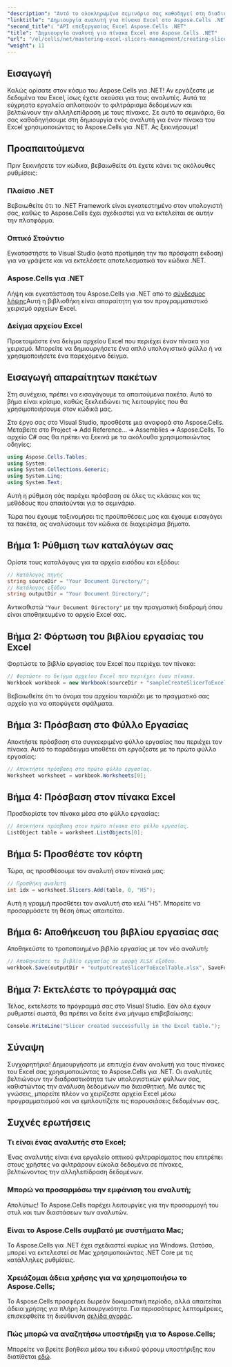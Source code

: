 ```yaml
---
"description": "Αυτό το ολοκληρωμένο σεμινάριο σας καθοδηγεί στη διαδικασία δημιουργίας αναλυτών για πίνακες Excel χρησιμοποιώντας το Aspose.Cells για .NET. Μάθετε πώς να ρυθμίσετε το περιβάλλον σας, να φορτώσετε ένα βιβλίο εργασίας Excel και να προσθέσετε διαδραστικούς αναλυτές για να βελτιώσετε τις δυνατότητες ανάλυσης δεδομένων σας."
"linktitle": "Δημιουργία αναλυτή για πίνακα Excel στο Aspose.Cells .NET"
"second_title": "API επεξεργασίας Excel Aspose.Cells .NET"
"title": "Δημιουργία αναλυτή για πίνακα Excel στο Aspose.Cells .NET"
"url": "/el/cells/net/mastering-excel-slicers-management/creating-slicer-for-excel-table/"
"weight": 11
---
```


## Εισαγωγή

Καλώς ορίσατε στον κόσμο του Aspose.Cells για .NET! Αν εργάζεστε με δεδομένα του Excel, ίσως έχετε ακούσει για τους αναλυτές. Αυτά τα εύχρηστα εργαλεία απλοποιούν το φιλτράρισμα δεδομένων και βελτιώνουν την αλληλεπίδραση με τους πίνακες. Σε αυτό το σεμινάριο, θα σας καθοδηγήσουμε στη δημιουργία ενός αναλυτή για έναν πίνακα του Excel χρησιμοποιώντας το Aspose.Cells για .NET. Ας ξεκινήσουμε!

## Προαπαιτούμενα

Πριν ξεκινήσετε τον κώδικα, βεβαιωθείτε ότι έχετε κάνει τις ακόλουθες ρυθμίσεις:

### Πλαίσιο .NET
Βεβαιωθείτε ότι το .NET Framework είναι εγκατεστημένο στον υπολογιστή σας, καθώς το Aspose.Cells έχει σχεδιαστεί για να εκτελείται σε αυτήν την πλατφόρμα.

### Οπτικό Στούντιο
Εγκαταστήστε το Visual Studio (κατά προτίμηση την πιο πρόσφατη έκδοση) για να γράψετε και να εκτελέσετε αποτελεσματικά τον κώδικα .NET.

### Aspose.Cells για .NET
Λήψη και εγκατάσταση του Aspose.Cells για .NET από το [σύνδεσμος λήψης](https://releases.aspose.com/cells/net/)Αυτή η βιβλιοθήκη είναι απαραίτητη για τον προγραμματιστικό χειρισμό αρχείων Excel.

### Δείγμα αρχείου Excel
Προετοιμάστε ένα δείγμα αρχείου Excel που περιέχει έναν πίνακα για χειρισμό. Μπορείτε να δημιουργήσετε ένα απλό υπολογιστικό φύλλο ή να χρησιμοποιήσετε ένα παρεχόμενο δείγμα.

## Εισαγωγή απαραίτητων πακέτων

Στη συνέχεια, πρέπει να εισαγάγουμε τα απαιτούμενα πακέτα. Αυτό το βήμα είναι κρίσιμο, καθώς ξεκλειδώνει τις λειτουργίες που θα χρησιμοποιήσουμε στον κώδικά μας.

Στο έργο σας στο Visual Studio, προσθέστε μια αναφορά στο Aspose.Cells. Μεταβείτε στο Project ➔ Add Reference... ➔ Assemblies ➔ Aspose.Cells. Το αρχείο C# σας θα πρέπει να ξεκινά με τα ακόλουθα χρησιμοποιώντας οδηγίες:

```csharp
using Aspose.Cells.Tables;
using System;
using System.Collections.Generic;
using System.Linq;
using System.Text;
```

Αυτή η ρύθμιση σάς παρέχει πρόσβαση σε όλες τις κλάσεις και τις μεθόδους που απαιτούνται για το σεμινάριο.

Τώρα που έχουμε ταξινομήσει τις προϋποθέσεις μας και έχουμε εισαγάγει τα πακέτα, ας αναλύσουμε τον κώδικα σε διαχειρίσιμα βήματα.

## Βήμα 1: Ρύθμιση των καταλόγων σας

Ορίστε τους καταλόγους για τα αρχεία εισόδου και εξόδου:

```csharp
// Κατάλογος πηγής
string sourceDir = "Your Document Directory/";
// Κατάλογος εξόδου
string outputDir = "Your Document Directory/";
```

Αντικαθιστώ `"Your Document Directory"` με την πραγματική διαδρομή όπου είναι αποθηκευμένο το αρχείο Excel σας.

## Βήμα 2: Φόρτωση του βιβλίου εργασίας του Excel

Φορτώστε το βιβλίο εργασίας του Excel που περιέχει τον πίνακα:

```csharp
// Φορτώστε το δείγμα αρχείου Excel που περιέχει έναν πίνακα.
Workbook workbook = new Workbook(sourceDir + "sampleCreateSlicerToExcelTable.xlsx");
```

Βεβαιωθείτε ότι το όνομα του αρχείου ταιριάζει με το πραγματικό σας αρχείο για να αποφύγετε σφάλματα.

## Βήμα 3: Πρόσβαση στο Φύλλο Εργασίας

Αποκτήστε πρόσβαση στο συγκεκριμένο φύλλο εργασίας που περιέχει τον πίνακα. Αυτό το παράδειγμα υποθέτει ότι εργάζεστε με το πρώτο φύλλο εργασίας:

```csharp
// Αποκτήστε πρόσβαση στο πρώτο φύλλο εργασίας.
Worksheet worksheet = workbook.Worksheets[0];
```

## Βήμα 4: Πρόσβαση στον πίνακα Excel

Προσδιορίστε τον πίνακα μέσα στο φύλλο εργασίας:

```csharp
// Αποκτήστε πρόσβαση στον πρώτο πίνακα στο φύλλο εργασίας.
ListObject table = worksheet.ListObjects[0];
```

## Βήμα 5: Προσθέστε τον κόφτη

Τώρα, ας προσθέσουμε τον αναλυτή στον πίνακά μας:

```csharp
// Προσθήκη αναλυτή
int idx = worksheet.Slicers.Add(table, 0, "H5");
```

Αυτή η γραμμή προσθέτει τον αναλυτή στο κελί "H5". Μπορείτε να προσαρμόσετε τη θέση όπως απαιτείται.

## Βήμα 6: Αποθήκευση του βιβλίου εργασίας σας

Αποθηκεύστε το τροποποιημένο βιβλίο εργασίας με τον νέο αναλυτή:

```csharp
// Αποθηκεύστε το βιβλίο εργασίας σε μορφή XLSX εξόδου.
workbook.Save(outputDir + "outputCreateSlicerToExcelTable.xlsx", SaveFormat.Xlsx);
```

## Βήμα 7: Εκτελέστε το πρόγραμμά σας

Τέλος, εκτελέστε το πρόγραμμά σας στο Visual Studio. Εάν όλα έχουν ρυθμιστεί σωστά, θα πρέπει να δείτε ένα μήνυμα επιβεβαίωσης:

```csharp
Console.WriteLine("Slicer created successfully in the Excel table.");
```

## Σύναψη

Συγχαρητήρια! Δημιουργήσατε με επιτυχία έναν αναλυτή για τους πίνακες του Excel σας χρησιμοποιώντας το Aspose.Cells για .NET. Οι αναλυτές βελτιώνουν την διαδραστικότητα των υπολογιστικών φύλλων σας, καθιστώντας την ανάλυση δεδομένων πιο διαισθητική. Με αυτές τις γνώσεις, μπορείτε πλέον να χειρίζεστε αρχεία Excel μέσω προγραμματισμού και να εμπλουτίζετε τις παρουσιάσεις δεδομένων σας.

## Συχνές ερωτήσεις

### Τι είναι ένας αναλυτής στο Excel;
Ένας αναλυτής είναι ένα εργαλείο οπτικού φιλτραρίσματος που επιτρέπει στους χρήστες να φιλτράρουν εύκολα δεδομένα σε πίνακες, βελτιώνοντας την αλληλεπίδραση δεδομένων.

### Μπορώ να προσαρμόσω την εμφάνιση του αναλυτή;
Απολύτως! Το Aspose.Cells παρέχει λειτουργίες για την προσαρμογή του στυλ και των διαστάσεων των αναλυτών.

### Είναι το Aspose.Cells συμβατό με συστήματα Mac;
Το Aspose.Cells για .NET έχει σχεδιαστεί κυρίως για Windows. Ωστόσο, μπορεί να εκτελεστεί σε Mac χρησιμοποιώντας .NET Core με τις κατάλληλες ρυθμίσεις.

### Χρειάζομαι άδεια χρήσης για να χρησιμοποιήσω το Aspose.Cells;
Το Aspose.Cells προσφέρει δωρεάν δοκιμαστική περίοδο, αλλά απαιτείται άδεια χρήσης για πλήρη λειτουργικότητα. Για περισσότερες λεπτομέρειες, επισκεφθείτε τη διεύθυνση [σελίδα αγοράς](https://purchase.aspose.com/buy).

### Πώς μπορώ να αναζητήσω υποστήριξη για το Aspose.Cells;
Μπορείτε να βρείτε βοήθεια μέσω του ειδικού φόρουμ υποστήριξης που διατίθεται [εδώ](https://forum.aspose.com/c/cells/9).